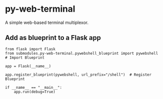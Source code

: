 # py-web-terminal
A simple web-based terminal multiplexor.


## Add as blueprint to a Flask app

```
from flask import Flask
from submodules.py-web-terminal.pywebshell_blueprint import pywebshell  # Import Blueprint

app = Flask(__name__)

app.register_blueprint(pywebshell, url_prefix="/shell")  # Register Blueprint

if __name__ == "__main__":
    app.run(debug=True)

```